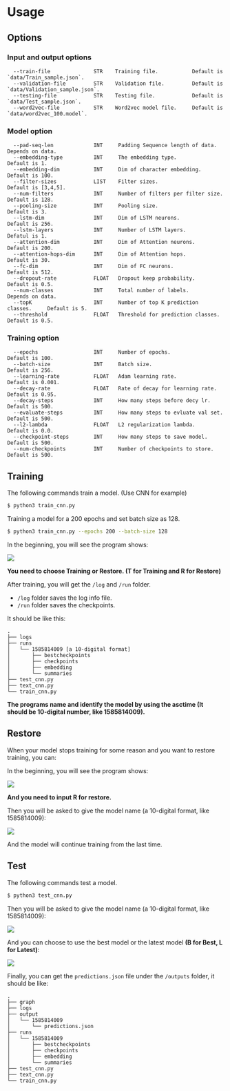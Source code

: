 # Usage

## Options

### Input and output options

```
  --train-file              STR    Training file.      		Default is `data/Train_sample.json`.
  --validation-file         STR    Validation file.      	Default is `data/Validation_sample.json`.
  --testing-file            STR    Testing file.       		Default is `data/Test_sample.json`.
  --word2vec-file           STR    Word2vec model file.		Default is `data/word2vec_100.model`.
```

### Model option

```
  --pad-seq-len             INT     Padding Sequence length of data.        Depends on data.
  --embedding-type          INT     The embedding type.                     Default is 1.
  --embedding-dim           INT     Dim of character embedding.             Default is 100.
  --filter-sizes            LIST    Filter sizes.                           Default is [3,4,5].
  --num-filters             INT     Number of filters per filter size.      Default is 128.  
  --pooling-size            INT     Pooling size.                           Default is 3.
  --lstm-dim                INT     Dim of LSTM neurons.                    Default is 256.
  --lstm-layers             INT     Number of LSTM layers.                  Defatul is 1.
  --attention-dim           INT     Dim of Attention neurons.               Default is 200.
  --attention-hops-dim      INT     Dim of Attention hops.                  Default is 30.
  --fc-dim                  INT     Dim of FC neurons.                      Default is 512.
  --dropout-rate            FLOAT   Dropout keep probability.               Default is 0.5.
  --num-classes             INT     Total number of labels.                 Depends on data.
  --topK                    INT     Number of top K prediction classes.     Default is 5.
  --threshold               FLOAT   Threshold for prediction classes.       Default is 0.5.
```

### Training option

```
  --epochs                  INT     Number of epochs.                       Default is 100.
  --batch-size              INT     Batch size.                             Default is 256.
  --learning-rate           FLOAT   Adam learning rate.                     Default is 0.001.
  --decay-rate              FLOAT   Rate of decay for learning rate.        Default is 0.95.
  --decay-steps             INT     How many steps before decy lr.          Default is 500.
  --evaluate-steps          INT     How many steps to evluate val set.      Default is 500.
  --l2-lambda               FLOAT   L2 regularization lambda.               Default is 0.0.
  --checkpoint-steps        INT     How many steps to save model.           Default is 500.
  --num-checkpoints         INT     Number of checkpoints to store.         Default is 500.
```

## Training

The following commands train a model. (Use CNN for example)

```bash
$ python3 train_cnn.py
```

Training a model for a 200 epochs and set batch size as 128.

```bash
$ python3 train_cnn.py --epochs 200 --batch-size 128
```

In the beginning, you will see the program shows:

![](https://live.staticflickr.com/65535/49726025868_da2759aaea_o.png)

**You need to choose Training or Restore. (T for Training and R for Restore)**

After training, you will get the `/log` and  `/run` folder.

- `/log` folder saves the log info file.
- `/run` folder saves the checkpoints.

It should be like this:

```text
.
├── logs
├── runs
│   └── 1585814009 [a 10-digital format]
│       ├── bestcheckpoints
│       ├── checkpoints
│       ├── embedding
│       └── summaries
├── test_cnn.py
├── text_cnn.py
└── train_cnn.py
```

**The programs name and identify the model by using the asctime (It should be 10-digital number, like 1585814009).** 

## Restore

When your model stops training for some reason and you want to restore training, you can:

In the beginning, you will see the program shows:

![](https://live.staticflickr.com/65535/49726620511_f2e3abdfac_o.png)

**And you need to input R for restore.**

Then you will be asked to give the model name (a 10-digital format, like 1585814009):

![](https://live.staticflickr.com/65535/49726066673_1732b92b96_o.png)

And the model will continue training from the last time.

## Test

The following commands test a model.

```bash
$ python3 test_cnn.py
```

Then you will be asked to give the model name (a 10-digital format, like 1585814009):

![](https://live.staticflickr.com/65535/49726643681_25f83b405e_o.png)

And you can choose to use the best model or the latest model **(B for Best, L for Latest)**:

![](https://live.staticflickr.com/65535/49726644721_b552318c16_o.png)

Finally, you can get the `predictions.json` file under the `/outputs`  folder, it should be like:

```text
.
├── graph
├── logs
├── output
│   └── 1585814009
│       └── predictions.json
├── runs
│   └── 1585814009
│       ├── bestcheckpoints
│       ├── checkpoints
│       ├── embedding
│       └── summaries
├── test_cnn.py
├── text_cnn.py
└── train_cnn.py
```

